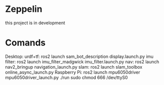 # Zeppelin
this project is in development
# Comands
Desktop:
    urdf+tf: ros2 launch sam_bot_description display.launch.py
    imu filter: ros2 launch imu_filter_madgwick imu_filter.launch.py
    nav: ros2 launch nav2_bringup navigation_launch.py
    slam: ros2 launch slam_toolbox online_async_launch.py
Raspberry Pi:
    ros2 launch mpu6050driver mpu6050driver_launch.py
    ./run
    sudo chmod 666 /dev/ttyS0
